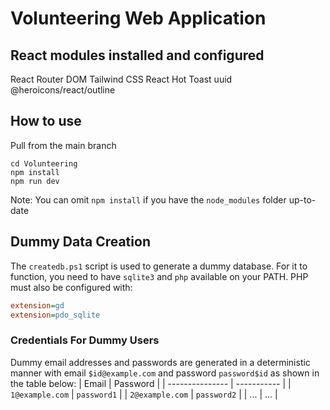 # Volunteering Web Application

## React modules installed and configured
React Router DOM
Tailwind CSS
React Hot Toast
uuid
@heroicons/react/outline

## How to use
Pull from the main branch
```
cd Volunteering
npm install
npm run dev
```
Note: You can omit `npm install` if you have the `node_modules` folder up-to-date

## Dummy Data Creation
The `createdb.ps1` script is used to generate a dummy database. For it to function,
you need to have `sqlite3` and `php` available on your PATH. PHP must also be configured
with:
```ini
extension=gd
extension=pdo_sqlite
```

### Credentials For Dummy Users
Dummy email addresses and passwords are generated in a deterministic manner with email `$id@example.com` and password `password$id`
as shown in the table below:
| Email           | Password    |
| --------------- | ----------- |
| `1@example.com` | `password1` |
| `2@example.com` | `password2` |
| ...             | ...         |
